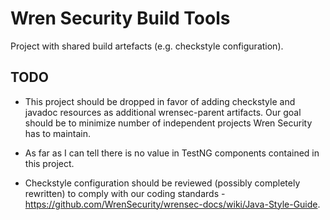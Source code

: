 # Wren Security Build Tools

Project with shared build artefacts (e.g. checkstyle configuration).

## TODO

* This project should be dropped in favor of adding checkstyle and javadoc resources as
additional wrensec-parent artifacts. Our goal should be to minimize number of independent
projects Wren Security has to maintain.

* As far as I can tell there is no value in TestNG components contained in this project.

* Checkstyle configuration should be reviewed (possibly completely rewritten) to comply
with our coding standards - https://github.com/WrenSecurity/wrensec-docs/wiki/Java-Style-Guide.